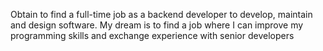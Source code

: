 Obtain to find a full-time job as a backend developer to develop, maintain and design software. My dream is to find a job where I can improve my programming skills and exchange experience with senior developers
